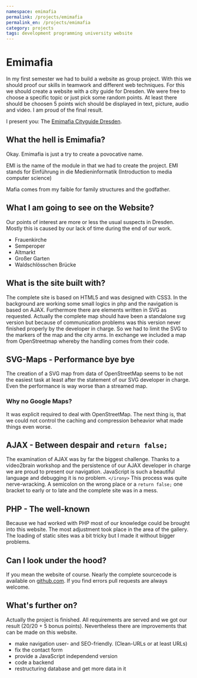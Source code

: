 ```yaml
---
namespace: emimafia
permalink: /projects/emimafia
permalink_en: /projects/emimafia
category: projects
tags: development programming university website
---
```


# Emimafia

In my first semester we had to build a website as group project.
With this we should proof our skills in teamwork and different web techniques.
For this we should create a website with a city guide for Dresden.
We were free to choose a specific topic or just pick some random points.
At least there should be choosen 5 points wich should be displayed in text, picture, audio and video.
I am proud of the final result.

I present you:
The [Emimafia Cityguide Dresden][city-guide].

[city-guide]: http://emimafia.bplaced.net/

## What the hell is Emimafia?

Okay.
Emimafia is just a try to create a povocative name.

EMI is the name of the module in that we had to create the project.
EMI stands for Einführung in die Medieninformatik (Introduction to media computer science)

Mafia comes from my faible for family structures and the godfather.

## What I am going to see on the Website?

Our points of interest are more or less the usual suspects in Dresden.
Mostly this is caused by our lack of time during the end of our work.

- Frauenkirche
- Semperoper
- Altmarkt
- Großer Garten
- Waldschlösschen Brücke

## What is the site built with?

The complete site is based on HTML5 and was designed with CSS3.
In the background are working some small logics in php and the navigation is based on AJAX.
Furthermore there are elements written in SVG as requested.
Actually the complete map should have been a standalone svg version but because of communication problems was this version never finished properly by the developer in charge.
So we had to limit the SVG to the markers of the map and the city arms.
In exchange we included a map from OpenStreetmap whereby the handling comes from their code.

## SVG-Maps - Performance bye bye

The creation of a SVG map from data of OpenStreetMap seems to be not the easiest task at least after the statement of our SVG developer in charge.
Even the performance is way worse than a streamed map.

### Why no Google Maps?

It was explicit required to deal with OpenStreetMap.
The next thing is, that we could not control the caching and compression beheavior what made things even worse.

## AJAX - Between despair and `return false;`

The examination of AJAX was by far the biggest challenge.
Thanks to a video2brain workshop and the persistence of our AJAX developer in charge we are proud to present our navigation.
JavaScript is such a beautiful language and debugging it is no problem. `</irony>`
This process was quite nerve-wracking.
A semicolon on the wrong place or a `return false;` one bracket to early or to late and the complete site was in a mess.

## PHP - The well-known

Because we had worked with PHP most of our knowledge could be brought into this website.
The most adjustment took place in the area of the gallery.
The loading of static sites was a bit tricky but I made it without bigger problems.

## Can I look under the hood?

If you mean the website of course.
Nearly the complete sourcecode is available on [github.com][github].
If you find errors pull requests are always welcome.

[github]: https://github.com/emimafia/emimafia-guide

## What's further on?

Actually the project is finished.
All requirements are served and we got our result (20/20 + 5 bonus points).
Nevertheless there are improvements that can be made on this website.

- make navigation user- and SEO-friendly.
  (Clean-URLs or at least URLs)
- fix the contact form
- provide a JavaScript independend version
- code a backend
- restructuring database and get more data in it
